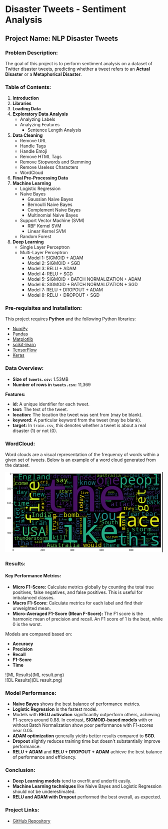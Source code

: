 # Disaster Tweets - Sentiment Analysis

## Project Name: **NLP Disaster Tweets**

### Problem Description:
The goal of this project is to perform sentiment analysis on a dataset of Twitter disaster tweets, predicting whether a tweet refers to an **Actual Disaster** or a **Metaphorical Disaster**.

### Table of Contents:
1. **Introduction**
2. **Libraries**
3. **Loading Data**
4. **Exploratory Data Analysis**
   - Analyzing Labels
   - Analyzing Features
     - Sentence Length Analysis
5. **Data Cleaning**
   - Remove URL
   - Handle Tags
   - Handle Emoji
   - Remove HTML Tags
   - Remove Stopwords and Stemming
   - Remove Useless Characters
   - WordCloud
6. **Final Pre-Processing Data**
7. **Machine Learning**
   - Logistic Regression
   - Naive Bayes
     - Gaussian Naive Bayes
     - Bernoulli Naive Bayes
     - Complement Naive Bayes
     - Multinomial Naive Bayes
   - Support Vector Machine (SVM)
     - RBF Kernel SVM
     - Linear Kernel SVM
   - Random Forest
8. **Deep Learning**
   - Single Layer Perceptron
   - Multi-Layer Perceptron
     - Model 1: SIGMOID + ADAM
     - Model 2: SIGMOID + SGD
     - Model 3: RELU + ADAM
     - Model 4: RELU + SGD
     - Model 5: SIGMOID + BATCH NORMALIZATION + ADAM
     - Model 6: SIGMOID + BATCH NORMALIZATION + SGD
     - Model 7: RELU + DROPOUT + ADAM
     - Model 8: RELU + DROPOUT + SGD

### Pre-requisites and Installation:
This project requires **Python** and the following Python libraries:

- [NumPy](http://www.numpy.org/)
- [Pandas](http://pandas.pydata.org/)
- [Matplotlib](http://matplotlib.org/)
- [scikit-learn](http://scikit-learn.org/stable/)
- [TensorFlow](https://www.tensorflow.org/)
- [Keras](https://keras.io/)
### Data Overview:
- **Size of `tweets.csv`:** 1.53MB
- **Number of rows in `tweets.csv`:** 11,369

**Features:**
- **id:** A unique identifier for each tweet.
- **text:** The text of the tweet.
- **location:** The location the tweet was sent from (may be blank).
- **keyword:** A particular keyword from the tweet (may be blank).
- **target:** In `train.csv`, this denotes whether a tweet is about a real disaster (1) or not (0).

### WordCloud:
Word clouds are a visual representation of the frequency of words within a given set of tweets. Below is an example of a word cloud generated from the dataset.

![Word Cloud](wordcloud.png)

### Results:

#### Key Performance Metrics:
- **Micro F1-Score:** Calculate metrics globally by counting the total true positives, false negatives, and false positives. This is useful for imbalanced classes.
- **Macro F1-Score:** Calculate metrics for each label and find their unweighted mean.
- **Micro-Averaged F1-Score (Mean F-Score):** The F1 score is the harmonic mean of precision and recall. An F1 score of 1 is the best, while 0 is the worst.

Models are compared based on:
- **Accuracy**
- **Precision**
- **Recall**
- **F1-Score**
- **Time**

![ML Results](ML result.png)  
![DL Results](DL result.png)

### Model Performance:

- **Naive Bayes** shows the best balance of performance metrics.
- **Logistic Regression** is the fastest model.
- Models with **RELU activation** significantly outperform others, achieving F1-scores around 0.88. In contrast, **SIGMOID-based models** with or without Batch Normalization show poor performance with F1-scores near 0.05.
- **ADAM optimization** generally yields better results compared to **SGD**.
- **Dropout** slightly reduces training time but doesn't substantially improve performance.
- **RELU + ADAM** and **RELU + DROPOUT + ADAM** achieve the best balance of performance and efficiency.

### Conclusion:
- **Deep Learning models** tend to overfit and underfit easily.
- **Machine Learning techniques** like Naive Bayes and Logistic Regression should not be underestimated.
- **RELU and ADAM with Dropout** performed the best overall, as expected.

### Project Links:
- [GitHub Repository](https://github.com/PankajDevikar-Project_7_NLP)

